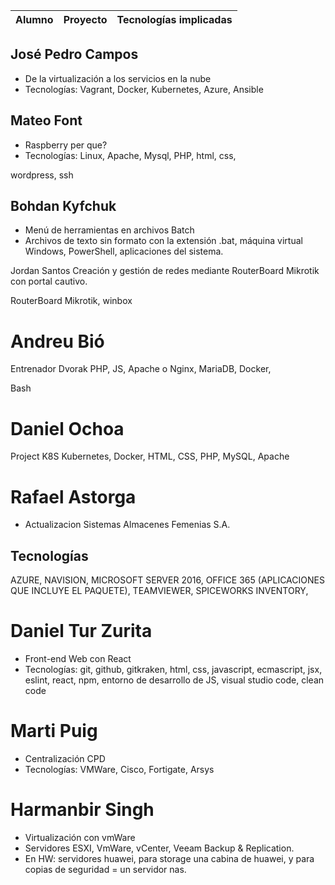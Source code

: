 Alumno | Proyecto | Tecnologías implicadas
-- | -- | -- 

## José Pedro Campos

- De la virtualización a los servicios en la nube
- Tecnologías: Vagrant, Docker, Kubernetes, Azure, Ansible

## Mateo Font

- Raspberry per que? 
- Tecnologías: Linux, Apache, Mysql, PHP, html, css,

wordpress, ssh

## Bohdan Kyfchuk 

- Menú de herramientas en archivos Batch
- Archivos de texto sin formato con la
extensión .bat, máquina virtual Windows,
PowerShell, aplicaciones del sistema.

Jordan Santos Creación y gestión de redes
mediante RouterBoard
Mikrotik con portal cautivo.

RouterBoard Mikrotik, winbox

# Andreu Bió 

Entrenador Dvorak PHP, JS, Apache o Nginx, MariaDB, Docker,

Bash

# Daniel Ochoa 

Project K8S Kubernetes, Docker, HTML, CSS, PHP,
MySQL, Apache

# Rafael Astorga 

- Actualizacion Sistemas Almacenes Femenias S.A.

## Tecnologías

AZURE, NAVISION, MICROSOFT SERVER 2016, OFFICE 365 (APLICACIONES QUE
INCLUYE EL PAQUETE), TEAMVIEWER, SPICEWORKS INVENTORY,

# Daniel Tur Zurita 

- Front-end Web con React 
- Tecnologías: git, github, gitkraken, html, css, javascript, ecmascript, jsx, eslint, react, npm, entorno de desarrollo de JS, visual studio code, clean code

# Marti Puig

- Centralización CPD 
- Tecnologías: VMWare, Cisco, Fortigate, Arsys

# Harmanbir Singh 

- Virtualización con vmWare 
- Servidores ESXI, VmWare, vCenter, Veeam Backup & Replication.
- En HW: servidores huawei, para storage una cabina de huawei, y para copias de
seguridad = un servidor nas.
